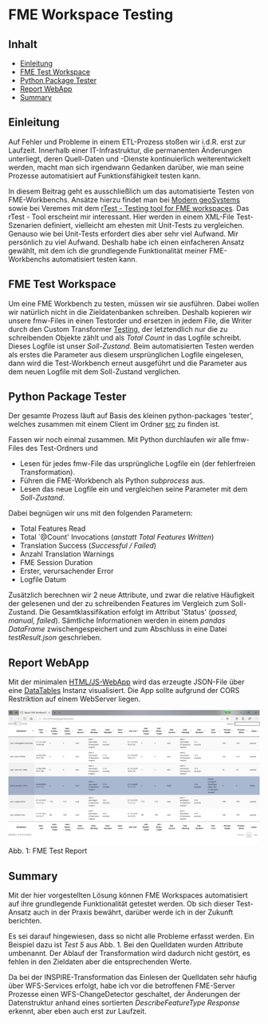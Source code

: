 #

FME Workspace Testing
=====================

## Inhalt
* [Einleitung](#einleitung)
* [FME Test Workspace](#fme-test-workspace)
* [Python Package Tester](#python-package-tester)
* [Report WebApp](#report-webapp)
* [Summary](#summary)


## Einleitung
Auf Fehler und Probleme in einem ETL-Prozess stoßen wir i.d.R. erst zur Laufzeit. Innerhalb einer IT-Infrastruktur, die permanenten Änderungen unterliegt, deren Quell-Daten und -Dienste kontinuierlich weiterentwickelt werden, macht man sich irgendwann Gedanken darüber, wie man seine Prozesse automatisiert auf Funktionsfähigkeit testen kann. 

In diesem Beitrag geht es ausschließlich um das automatisierte Testen von FME-Workbenchs. Ansätze hierzu findet man bei [Modern geoSystems](https://www.safe.com/blog/2020/01/fme-hub-highlight-fme-test-framework/) sowie bei Veremes mit dem [rTest - Testing tool for FME workspaces](https://gitlab.veremes.net/open-source/rTest). Das rTest - Tool erscheint mir interessant. Hier werden in einem XML-File Test-Szenarien definiert, vielleicht am ehesten mit Unit-Tests zu vergleichen. Genauso wie bei Unit-Tests erfordert dies aber sehr viel Aufwand. Mir persönlich zu viel Aufwand. Deshalb habe ich einen einfacheren Ansatz gewählt, mit dem ich die grundlegende Funktionalität meiner FME-Workbenchs automatisiert testen kann. 


## FME Test Workspace
Um eine FME Workbench zu testen, müssen wir sie ausführen. Dabei wollen wir natürlich nicht in die Zieldatenbanken schreiben. Deshalb kopieren wir unsere fmw-Files in einen Testorder und ersetzen in jedem File, die Writer durch den Custom Transformer [Testing](fme), der letztendlich nur die zu schreibenden Objekte zählt und als *Total Count* in das Logfile schreibt. Dieses Logfile ist unser *Soll-Zustand*. Beim automatisierten Testen werden als erstes die Parameter aus diesem ursprünglichen Logfile eingelesen, dann wird die Test-Workbench erneut ausgeführt und die Parameter aus dem neuen Logfile mit dem Soll-Zustand verglichen.


## Python Package Tester
Der gesamte Prozess läuft auf Basis des kleinen python-packages 'tester',  welches zusammen mit einem Client im Ordner [src](src) zu finden ist.

Fassen wir noch einmal zusammen. Mit Python durchlaufen wir alle fmw-Files des Test-Ordners und 
* Lesen für jedes fmw-File das ursprüngliche Logfile ein (der fehlerfreien Transformation).
* Führen die FME-Workbench als Python *subprocess* aus.
* Lesen das neue Logfile ein und vergleichen seine Parameter mit dem *Soll-Zustand*.

Dabei begnügen wir uns mit den folgenden Parametern:
* Total Features Read
* Total `@Count' Invocations (*anstatt Total Features Written*)
* Translation Success (*Successful / Failed*)
* Anzahl Translation Warnings
* FME Session Duration
* Erster, verursachender Error
* Logfile Datum

Zusätzlich berechnen wir 2 neue Attribute, und zwar die relative Häufigkeit der gelesenen und der zu schreibenden Features im Vergleich zum Soll-Zustand. Die Gesamtklassifikation erfolgt im Attribut 'Status' (*passed, manual, failed*). Sämtliche Informationen werden in einem *pandas DataFrame* zwischengespeichert und zum Abschluss in eine Datei *testResult.json* geschrieben.


## Report WebApp
Mit der minimalen [HTML/JS-WebApp](app) wird das erzeugte JSON-File über eine 
[DataTables](https://datatables.net/) Instanz visualisiert. Die App sollte aufgrund der CORS Restriktion auf einem WebServer liegen.

![report.jpg](img/report.jpg)
Abb. 1: FME Test Report


## Summary
Mit der hier vorgestellten Lösung können FME Workspaces automatisiert auf ihre grundlegende Funktionalität getestet werden. Ob sich dieser Test-Ansatz auch in der Praxis bewährt, darüber werde ich in der Zukunft berichten.

Es sei darauf hingewiesen, dass so nicht alle Probleme erfasst werden. Ein Beispiel dazu ist *Test 5* aus Abb. 1. Bei den Quelldaten wurden Attribute umbenannt. Der Ablauf der Transformation wird dadurch nicht gestört, es fehlen in den Zieldaten aber die entsprechenden Werte.

Da bei der INSPIRE-Transformation das Einlesen der Quelldaten sehr häufig über WFS-Services erfolgt, habe ich vor die betroffenen FME-Server Prozesse einen WFS-ChangeDetector geschaltet, der Änderungen der Datenstruktur anhand eines sortierten *DescribeFeatureType Response* erkennt, aber eben auch erst zur Laufzeit.
